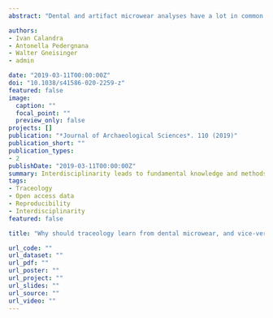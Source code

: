 ```yaml
---
abstract: "Dental and artifact microwear analyses have a lot in common regarding the questions they address, their de- velopmental history and their issues. However, few paleontologists and archeologists are aware of this, and even those who are, do not take into account most of the methodological insights from the other field. In this focus article, we briefly review the main developmental steps of both methods, highlight how similar their histories are and how combining methodological developments can improve both research fields. In both cases, the traditional analyses have been strongly criticized mainly because of their subjectivity and their lack of repeatability and reproducibility. Quantitative surface texture analyses have been proposed in response, re- sulting in dental microwear texture analysis (DMTA) and quantitative artifact microwear analysis (QAMA). DMTA is however a more mature method than QAMA and is well supported within the paleontological community. In this paper, focused on the methodological framework of both fields, we address this topic by arguing that traceologists could borrow a lot from DMTA; this would allow QAMA to become an established method much more quickly. Dental microwear analysts can also learn from traceology, especially regarding sample prepara- tion, experimentation and residue analysis. We hope that this focus article will stimulate more awareness, exchange and collaboration between pa- leontologists and archeologists, and especially between dental and artifact microwear analysts. Paleontology, archeology and the field of surface analysis as a whole would all benefit from such cooperation."

authors:
- Ivan Calandra
- Antonella Pedergnana
- Walter Gneisinger
- admin

date: "2019-03-11T00:00:00Z"
doi: "10.1038/s41586-020-2259-z"
featured: false
image:
  caption: ""
  focal_point: ""
  preview_only: false
projects: []
publication: "*Journal of Archaeological Sciences*. 110 (2019)"
publication_short: ""
publication_types:
- 2
publishDate: "2019-03-11T00:00:00Z"
summary: Interdisciplinarity leads to fundamental knowledge and methods combination between disciplines. Having this in mind, in this paper we track all major theoretical and methodological developments on two closed-related disciplines: dental microwear and use-wear. The main goal was to discuss how the two disciplines improved and at the same time, how much still need to be done. While methods seems to that have been established in one discipline, they tend to be marginally applied in other.
tags:
- Traceology
- Open access data
- Reproducibility
- Interdisciplinarity
featured: false

title: "Why should traceology learn from dental microwear, and vice-versa?"

url_code: ""
url_dataset: ""
url_pdf: ""
url_poster: ""
url_project: ""
url_slides: ""
url_source: ""
url_video: ""
---
```

